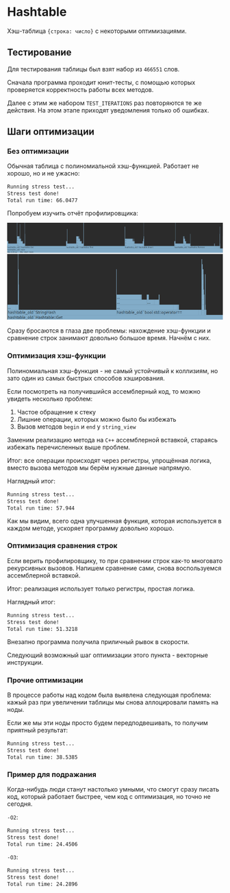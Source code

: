 # Hashtable

Хэш-таблица `{строка: число}` с некоторыми оптимизациями.

## Тестирование

Для тестирования таблицы был взят набор из `466551` слов.

Сначала программа проходит юнит-тесты, с помощью которых проверяется корректность работы всех методов.

Далее с этим же набором `TEST_ITERATIONS` раз повторяются те же действия. На этом этапе приходят уведомления только об ошибках.

## Шаги оптимизации

### Без оптимизации

Обычная таблица с полиномиальной хэш-функцией. Работает не хорошо, но и не ужасно:

```
Running stress test...
Stress test done!
Total run time: 66.0477
```

Попробуем изучить отчёт профилировщика:

![](./github-images/no_optimization_full.png)
![](./github-images/no_optimization_method.png)

Сразу бросаются в глаза две проблемы: нахождение хэш-функции и сравнение строк занимают довольно большое время. Начнём с них.

### Оптимизация хэш-функции

Полиномиальная хэш-функция - не самый устойчивый к коллизиям, но зато один из самых быстрых способов хэширования.

Если посмотреть на получившийся ассемблерный код, то можно увидеть несколько проблем:

1. Частое обращение к стеку
2. Лишние операции, которых можно было бы избежать
3. Вызов методов `begin` и `end` у `string_view`

Заменим реализацию метода на `C++` ассемблерной вставкой, стараясь избежать перечисленных выше проблем.

Итог: все операции происходят через регистры, упрощённая логика, вместо вызова методов мы берём нужные данные напрямую.

Наглядный итог:
```
Running stress test...
Stress test done!
Total run time: 57.944
```

Как мы видим, всего одна улучшенная функция, которая используется в каждом методе, ускоряет программу довольно хорошо.

### Оптимизация сравнения строк

Если верить профилировщику, то при сравнении строк как-то многовато рекурсивных вызовов. Напишем сравнение сами, снова воспользуемся ассемблерной вставкой.

Итог: реализация использует только регистры, простая логика.

Наглядный итог:
```
Running stress test...
Stress test done!
Total run time: 51.3218
```

Внезапно программа получила приличный рывок в скорости.

Следующий возможный шаг оптимизации этого пункта - векторные инструкции.

### Прочие оптимизации

В процессе работы над кодом была выявлена следующая проблема: кажый раз при увеличении таблицы мы снова аллоцировали память на ноды. 

Если же мы эти ноды просто будем передподвешивать, то получим приятный результат:
```
Running stress test...
Stress test done!
Total run time: 38.5385
```

### Пример для подражания

Когда-нибудь люди станут настолько умными, что смогут сразу писать код, который работает быстрее, чем код с оптимизация, но точно не сегодня.

`-O2`:
```
Running stress test...
Stress test done!
Total run time: 24.4506
```

`-O3`:
```
Running stress test...
Stress test done!
Total run time: 24.2896
```
